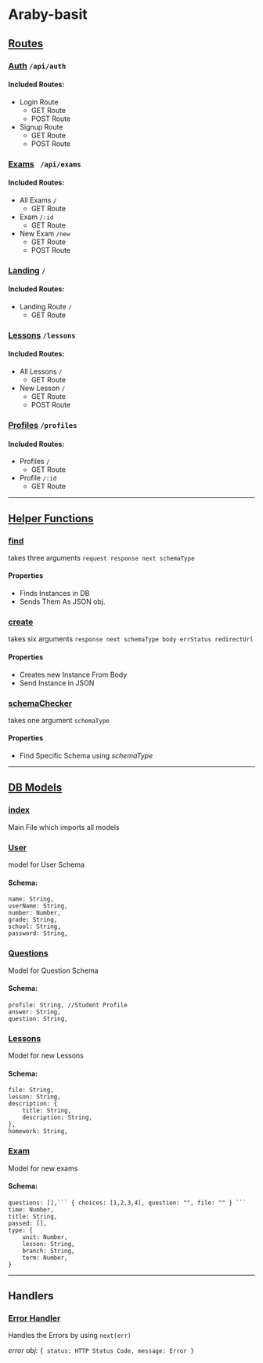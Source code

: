# Araby-basit

## [Routes](./routes)

### [Auth](./routes/auth) ``` /api/auth ```

#### Included Routes:
- Login Route
  - GET Route
  - POST Route
- Signup Route
  - GET Route
  - POST Route

### [Exams](./routes/exams) ```  /api/exams ```

#### Included Routes:
- All Exams ``` / ```
    - GET Route
- Exam ``` /:id ```
    - GET Route
- New Exam ``` /new ```
    - GET Route
    - POST Route

### [Landing](./routes/landing) ``` / ```

#### Included Routes:
- Landing Route ``` / ```
    - GET Route

### [Lessons](./routes/lessons) ``` /lessons ```

#### Included Routes: 
- All Lessons ``` / ```
    - GET Route
- New Lesson ``` / ```
    - GET Route
    - POST Route

### [Profiles](./routes/profiles) ``` /profiles ```

#### Included Routes:
- Profiles ``` / ```
    - GET Route
- Profile ``` /:id ```
    - GET Route 

-------------------------------------------------------

## [Helper Functions](./helpers)

### [find](./helpers/find)

takes three arguments ```request response next schemaType```

#### Properties

- Finds Instances in DB
- Sends Them As JSON obj.

### [create](./helpers/create) 

takes six arguments ```response next schemaType body errStatus redirectUrl```

#### Properties

- Creates new Instance From Body
- Send Instance in JSON 

### [schemaChecker](./helpers/schemaChecker) 

takes one argument ``` schemaType ```

#### Properties 

- Find Specific Schema using *schemaType*

-----------------------------------------------------

## [DB Models](./models)

### [index](./models/index)

Main File which imports all models

### [User](./models/User)

model for User Schema

#### Schema:
    name: String,
    userName: String,
    number: Number,
    grade: String,
    school: String,
    password: String,

### [Questions](./models/Questions)

Model for Question Schema

#### Schema:
    profile: String, //Student Profile 
    answer: String,
    question: String,

### [Lessons](./models/Lessons)

Model for new Lessons

#### Schema: 
    file: String,
    lesson: String,
    description: {
        title: String,
        description: String,
    },
    homework: String,

### [Exam](./models/Exam)

Model for new exams

#### Schema:
    questions: [],``` { choices: [1,2,3,4], question: "", file: "" } ```
    time: Number,
    title: String,
    passed: [],
    type: {
        unit: Number,
        lesson: String,
        branch: String,
        term: Number,
    }

-------------------------------------------

## Handlers

### [Error Handler](./handlers/errorHandler)
Handles the Errors by using ``` next(err) ```

*error obj:* ``` { status: HTTP Status Code, message: Error } ```